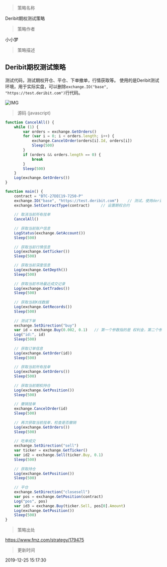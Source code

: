 
> 策略名称

Deribit期权测试策略

> 策略作者

小小梦

> 策略描述

## Deribit期权测试策略

测试代码，测试期权开仓、平仓、下单撤单，行情获取等。
使用的是Deribit测试环境，用于实际实盘，可以删除```exchange.IO("base", "https://test.deribit.com")```行代码。

![IMG](https://www.fmz.com/upload/asset/1705e6bb63a19de89463.png) 



> 源码 (javascript)

``` javascript
function CancelAll() {
    while (1) {
        var orders = exchange.GetOrders()
        for (var i = 0; i < orders.length; i++) {
            exchange.CancelOrder(orders[i].Id, orders[i])
            Sleep(500)
        }
        if (orders && orders.length == 0) {
            break
        }
        Sleep(500)
    }
    Log(exchange.GetOrders())
}

function main() {
    contract = "BTC-27DEC19-7250-P"
    exchange.IO("base", "https://test.deribit.com")    // 测试，使用deribit的模拟测试环境，如果实盘，请删除此句
    exchange.SetContractType(contract)     // 设置期权合约
    
    // 取消当前所有挂单
    CancelAll()
    
    // 获取当前账户信息
    LogStatus(exchange.GetAccount())
    Sleep(500)
    
    // 获取当前行情信息
    Log(exchange.GetTicker())
    Sleep(500)

    // 获取当前深度信息
    Log(exchange.GetDepth())
    Sleep(500)
    
    // 获取当前市场最近成交记录
    Log(exchange.GetTrades())
    Sleep(500)
    
    // 获取当前K线数据
    Log(exchange.GetRecords())
    Sleep(500)
    
    // 测试下单
    exchange.SetDirection("buy")
    var id = exchange.Buy(0.002, 0.1)   // 第一个参数指的是 权利金，第二个参数指的是标的物数量
    Log("id:", id)
    Sleep(500)
    
    // 获取订单信息
    Log(exchange.GetOrder(id))
    Sleep(500)
    
    // 获取当前所有挂单
    Log(exchange.GetOrders())
    Sleep(500)
    
    // 获取当前期权持仓
    Log(exchange.GetPosition())
    Sleep(500)
    
    // 撤销挂单
    exchange.CancelOrder(id)
    Sleep(500)
    
    // 再次获取当前挂单，检查是否撤销
    Log(exchange.GetOrders())
    Sleep(500)
    
    // 吃单成交
    exchange.SetDirection("sell")
    var ticker = exchange.GetTicker()
    var id2 = exchange.Sell(ticker.Buy, 0.1)
    Sleep(500)
    
    // 获取持仓
    Log(exchange.GetPosition())
    Sleep(500)
    
    // 平仓
    exchange.SetDirection("closesell")
    var pos = exchange.GetPosition(contract)
    Log("pos", pos)
    var id3 = exchange.Buy(ticker.Sell, pos[0].Amount)
    Log(exchange.GetPosition())
    Sleep(500)
}
```

> 策略出处

https://www.fmz.com/strategy/179475

> 更新时间

2019-12-25 15:17:30
